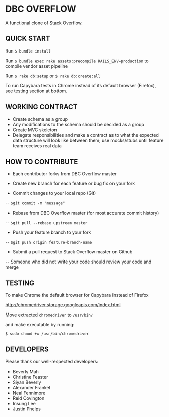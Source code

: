 # DBC OVERFLOW
A functional clone of Stack Overflow.

## QUICK START
Run `$ bundle install`

Run `$ bundle exec rake assets:precompile RAILS_ENV=production` to compile vendor asset pipeline

Run `$ rake db:setup` or `$ rake db:create:all`

To run Capybara tests in Chrome instead of its default browser (Firefox), see testing section at bottom.

## WORKING CONTRACT

- Create schema as a group
- Any modifications to the schema should be decided as a group
- Create MVC skeleton
- Delegate responsibilities and make a contract as to what the expected data structure will look like between them; use mocks/stubs until feature team receives real data

## HOW TO CONTRIBUTE

- Each contributor forks from DBC Overflow master

- Create new branch for each feature or bug fix on your fork

- Commit changes to your local repo (Git)

-- `$git commit -m "message" `

- Rebase from DBC Overflow master (for most accurate commit history)

-- `$git pull --rebase upstream master`

- Push your feature branch to your fork

-- `$git push origin feature-branch-name`

- Submit a pull request to Stack Overflow master on Github

-- Someone who did not write your code should review your code and merge


## TESTING

To make Chrome the default browser for Capybara instead of Firefox

http://chromedriver.storage.googleapis.com/index.html

Move extracted `chromedriver` to `/usr/bin/`

and make executable by running:

```bash
$ sudo chmod +x /usr/bin/chromedriver
```

## DEVELOPERS

Please thank our well-respected developers:
- Beverly Mah
- Christine Feaster
- Siyan Beverly
- Alexander Frankel
- Neal Fennimore
- Reid Covington
- Insung Lee
- Justin Phelps